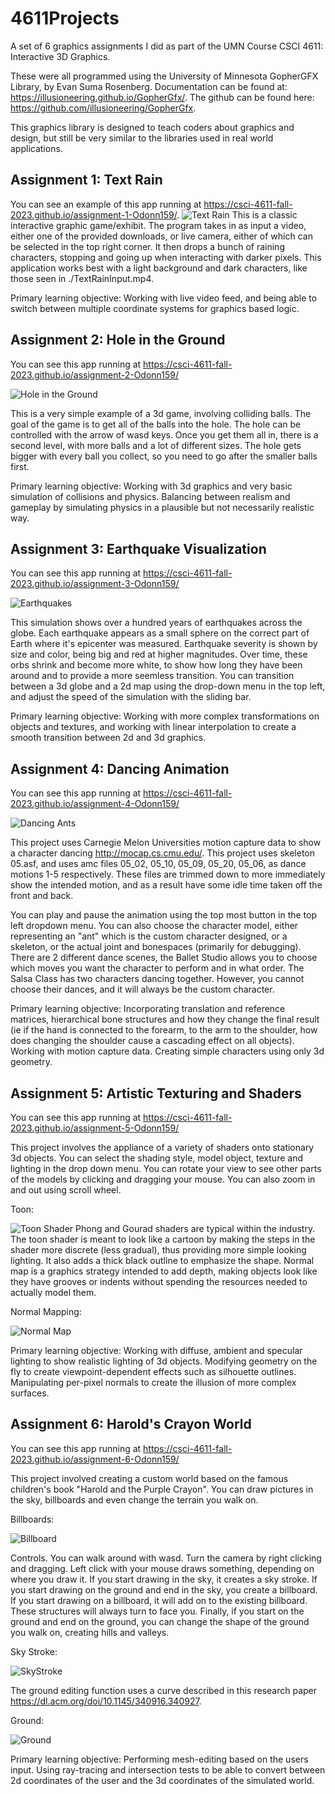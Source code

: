 # 4611Projects
A set of 6 graphics assignments I did as part of the UMN Course CSCI 4611: Interactive 3D Graphics. 

These were all programmed using the University of Minnesota GopherGFX Library, by Evan Suma Rosenberg. Documentation can be found at: <https://illusioneering.github.io/GopherGfx/>. The github can be found here: <https://github.com/illusioneering/GopherGfx>. 

This graphics library is designed to teach coders about graphics and design, but still be very similar to the libraries used in real world applications. 

## Assignment 1: Text Rain
You can see an example of this app running at <https://csci-4611-fall-2023.github.io/assignment-1-Odonn159/>. 
![Text Rain](/pictures/assignment1textrain.png "Text Rain")
This is a classic interactive graphic game/exhibit. The program takes in as input a video, either one of the provided downloads, or live camera, either of which can be selected in the top right corner. It then drops a bunch of raining characters, stopping and going up when interacting with darker pixels. This application works best with a light background and dark characters, like those seen in ./TextRainInput.mp4.

Primary learning objective: Working with live video feed, and being able to switch between multiple coordinate systems for graphics based logic.

## Assignment 2: Hole in the Ground
You can see this app running at <https://csci-4611-fall-2023.github.io/assignment-2-Odonn159/>

![Hole in the Ground](/pictures/assignment2Hole.png "Hole in the Ground")

This is a very simple example of a 3d game, involving colliding balls. The goal of the game is to get all of the balls into the hole. The hole can be controlled with the arrow of wasd keys. Once you get them all in, there is a second level, with more balls and a lot of different sizes. The hole gets bigger with every ball you collect, so you need to go after the smaller balls first. 

Primary learning objective: Working with 3d graphics and very basic simulation of collisions and physics. Balancing between realism and gameplay by simulating physics in a plausible but not necessarily realistic way.

## Assignment 3: Earthquake Visualization
You can see this app running at <https://csci-4611-fall-2023.github.io/assignment-3-Odonn159/>

![Earthquakes](/pictures/assignment3Earthquakes.png "Earthquakes")

This simulation shows over a hundred years of earthquakes across the globe. Each earthquake appears as a small sphere on the correct part of Earth where it's epicenter was measured. Earthquake severity is shown by size and color, being big and red at higher magnitudes. Over time, these orbs shrink and become more white, to show how long they have been around and to provide a more seemless transition. You can transition between a 3d globe and a 2d map using the drop-down menu in the top left, and adjust the speed of the simulation with the sliding bar.

Primary learning objective: Working with more complex transformations on objects and textures, and working with linear interpolation to create a smooth transition between 2d and 3d graphics. 


## Assignment 4: Dancing Animation
You can see this app running at <https://csci-4611-fall-2023.github.io/assignment-4-Odonn159/>

![Dancing Ants](/pictures/assignment4Dance.png "Dancing Ants")

This project uses Carnegie Melon Universities motion capture data to show a character dancing <http://mocap.cs.cmu.edu/>. This project uses skeleton 05.asf, and uses amc files 05_02, 05_10, 05_09, 05_20, 05_06, as dance motions 1-5 respectively. These files are trimmed down to more immediately show the intended motion, and as a result have some idle time taken off the front and back. 

You can play and pause the animation using the top most button in the top left dropdown menu. You can also choose the character model, either representing an "ant" which is the custom character designed, or a skeleton, or the actual joint and bonespaces (primarily for debugging). There are 2 different dance scenes, the Ballet Studio allows you to choose which moves you want the character to perform and in what order. The Salsa Class has two characters dancing together. However, you cannot choose their dances, and it will always be the custom character. 

Primary learning objective: Incorporating translation and reference matrices, hierarchical bone structures and how they change the final result (ie if the hand is connected to the forearm, to the arm to the shoulder, how does changing the shoulder cause a cascading effect on all objects). Working with motion capture data. Creating simple characters using only 3d geometry. 

## Assignment 5: Artistic Texturing and Shaders
You can see this app running at <https://csci-4611-fall-2023.github.io/assignment-5-Odonn159/>

This project involves the appliance of a variety of shaders onto stationary 3d objects. You can select the shading style, model object, texture and lighting in the drop down menu. You can rotate your view to see other parts of the models by clicking and dragging your mouse. You can also zoom in and out using scroll wheel.

Toon: 

![Toon Shader](/pictures/assignment5Toon.png "Toon Shader")
Phong and Gourad shaders are typical within the industry. The toon shader is meant to look like a cartoon by making the steps in the shader more discrete (less gradual), thus providing more simple looking lighting. It also adds a thick black outline to emphasize the shape. Normal map is a graphics strategy intended to add depth, making objects look like they have grooves or indents without spending the resources needed to actually model them. 

Normal Mapping: 

![Normal Map](/pictures/assignment5Normal.png "Normal Map")

Primary learning objective: Working with diffuse, ambient and specular lighting to show realistic lighting of 3d objects. Modifying geometry on the fly to create viewpoint-dependent effects such as silhouette outlines. Manipulating per-pixel normals to create the illusion of more complex surfaces.

## Assignment 6: Harold's Crayon World
You can see this app running at <https://csci-4611-fall-2023.github.io/assignment-6-Odonn159/>

This project involved creating a custom world based on the famous children's book "Harold and the Purple Crayon". You can draw pictures in the sky, billboards and even change the terrain you walk on. 

Billboards: 

![Billboard](/pictures/assignment6billboard.png "Billboard")

Controls. You can walk around with wasd. Turn the camera by right clicking and dragging. Left click with your mouse draws something, depending on where you draw it. If you start drawing in the sky, it creates a sky stroke. If you start drawing on the ground and end in the sky, you create a billboard. If you start drawing on a billboard, it will add on to the existing billboard. These structures will always turn to face you. Finally, if you start on the ground and end on the ground, you can change the shape of the ground you walk on, creating hills and valleys.

Sky Stroke:

![SkyStroke](/pictures/assignment6skystroke.png "SkyStroke")

The ground editing function uses a curve described in this research paper <https://dl.acm.org/doi/10.1145/340916.340927>. 

Ground:

![Ground](/pictures/assignment6ground.png "Ground")

Primary learning objective: Performing mesh-editing based on the users input. Using ray-tracing and intersection tests to be able to convert between 2d coordinates of the user and the 3d coordinates of the simulated world. 
